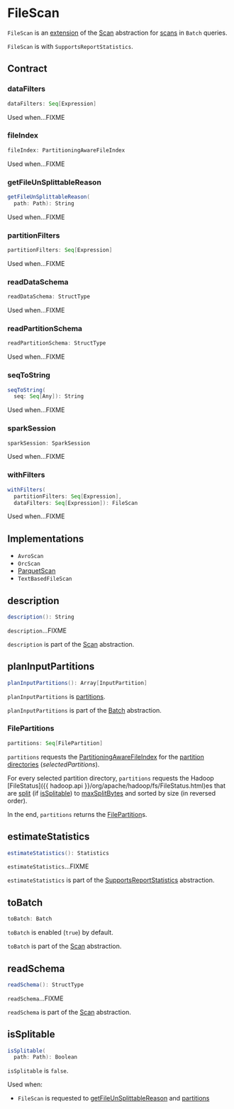 # FileScan

`FileScan` is an [extension](#contract) of the [Scan](../connector/Scan.md) abstraction for [scans](#implementations) in `Batch` queries.

`FileScan` is with `SupportsReportStatistics`.

## Contract

### <span id="dataFilters"> dataFilters

```scala
dataFilters: Seq[Expression]
```

Used when...FIXME

### <span id="fileIndex"> fileIndex

```scala
fileIndex: PartitioningAwareFileIndex
```

Used when...FIXME

### <span id="getFileUnSplittableReason"> getFileUnSplittableReason

```scala
getFileUnSplittableReason(
  path: Path): String
```

Used when...FIXME

### <span id="partitionFilters"> partitionFilters

```scala
partitionFilters: Seq[Expression]
```

Used when...FIXME

### <span id="readDataSchema"> readDataSchema

```scala
readDataSchema: StructType
```

Used when...FIXME

### <span id="readPartitionSchema"> readPartitionSchema

```scala
readPartitionSchema: StructType
```

Used when...FIXME

### <span id="seqToString"> seqToString

```scala
seqToString(
  seq: Seq[Any]): String
```

Used when...FIXME

### <span id="sparkSession"> sparkSession

```scala
sparkSession: SparkSession
```

Used when...FIXME

### <span id="withFilters"> withFilters

```scala
withFilters(
  partitionFilters: Seq[Expression],
  dataFilters: Seq[Expression]): FileScan
```

Used when...FIXME

## Implementations

* `AvroScan`
* `OrcScan`
* [ParquetScan](parquet/ParquetScan.md)
* `TextBasedFileScan`

## <span id="description"> description

```scala
description(): String
```

`description`...FIXME

`description` is part of the [Scan](../connector/Scan.md#description) abstraction.

## <span id="planInputPartitions"> planInputPartitions

```scala
planInputPartitions(): Array[InputPartition]
```

`planInputPartitions` is [partitions](#partitions).

`planInputPartitions` is part of the [Batch](../connector/Batch.md#planInputPartitions) abstraction.

### <span id="partitions"> FilePartitions

```scala
partitions: Seq[FilePartition]
```

`partitions` requests the [PartitioningAwareFileIndex](#fileIndex) for the [partition directories](PartitioningAwareFileIndex.md#listFiles) (_selectedPartitions_).

For every selected partition directory, `partitions` requests the Hadoop [FileStatus]({{ hadoop.api }}/org/apache/hadoop/fs/FileStatus.html)es that are [split](../PartitionedFileUtil.md#splitFiles) (if [isSplitable](#isSplitable)) to [maxSplitBytes](FilePartition.md#maxSplitBytes) and sorted by size (in reversed order).

In the end, `partitions` returns the [FilePartition](FilePartition.md#getFilePartitions)s.

## <span id="estimateStatistics"> estimateStatistics

```scala
estimateStatistics(): Statistics
```

`estimateStatistics`...FIXME

`estimateStatistics` is part of the [SupportsReportStatistics](../connector/SupportsReportStatistics.md#estimateStatistics) abstraction.

## <span id="toBatch"> toBatch

```scala
toBatch: Batch
```

`toBatch` is enabled (`true`) by default.

`toBatch` is part of the [Scan](../connector/Scan.md#toBatch) abstraction.

## <span id="readSchema"> readSchema

```scala
readSchema(): StructType
```

`readSchema`...FIXME

`readSchema` is part of the [Scan](../connector/Scan.md#readSchema) abstraction.

## <span id="isSplitable"> isSplitable

```scala
isSplitable(
  path: Path): Boolean
```

`isSplitable` is `false`.

Used when:

* `FileScan` is requested to [getFileUnSplittableReason](#getFileUnSplittableReason) and [partitions](#partitions)
